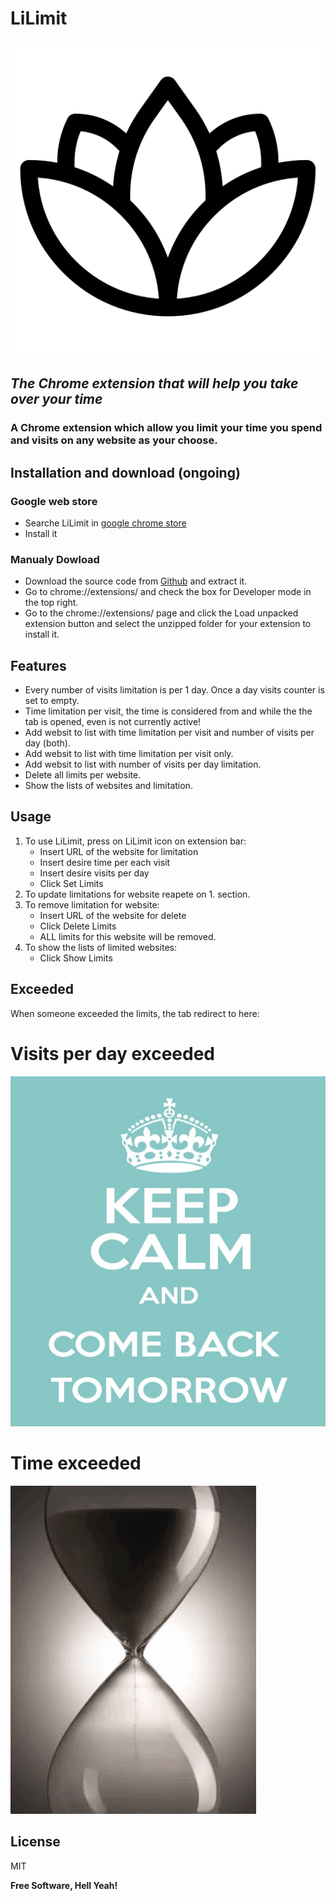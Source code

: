 # LiLimit
![Logo](images/lily.png)
## _The Chrome extension that will help you take over your time_ 

### A Chrome extension which allow you limit your time you spend and visits on any website as your choose.

## Installation and download (ongoing)

### Google web store

- Searche LiLimit in [google chrome store](https://chrome.google.com/webstore/category/extensions)
- Install it

### Manualy Dowload

- Download the source code from [Github](https://github.com/jonis100/LiLimit) and extract it.
- Go to chrome://extensions/ and check the box for Developer mode in the top right.
- Go to the chrome://extensions/ page and click the Load unpacked extension button and select the unzipped folder for your extension to install it.

## Features

- Every number of visits limitation is per 1 day. Once a day visits counter is set to empty.
- Time limitation per visit, the time is considered from and while the the tab is opened, even is not currently active!
- Add websit to list with time limitation per visit and number of visits per day (both).
- Add websit to list with time limitation per visit only.
- Add websit to list with number of visits per day limitation.
- Delete all limits per website.
- Show the lists of websites and limitation.

## Usage

1. To use LiLimit, press on LiLimit icon on extension bar:
    - Insert URL of the website for limitation
    - Insert desire time per each visit
    - Insert desire visits per day
    - Click Set Limits
2. To update limitations for website reapete on 1. section.
3. To remove limitation for website:
    - Insert URL of the website for delete
    - Click Delete Limits
    - ALL limits for this website will be removed.
4. To show the lists of limited websites:
    - Click Show Limits

## Exceeded

When someone exceeded the limits, the tab redirect to here:

# Visits per day exceeded

![alt text](Images/vpd.png)

# Time exceeded

![alt text](Images/te.gif)

## License

MIT

**Free Software, Hell Yeah!**

